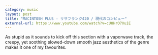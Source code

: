 ```yaml
---
category: music
layout: post
title: "MACINTOSH PLUS - リサフランク420 / 現代のコンピュー"
external-url: https://www.youtube.com/watch?v=cU8HrO7XuiE
---
```


As stupid as it sounds to kick off this section with a vaporwave track, the creepy, yet soothing slowed-down smooth jazz aesthetics of the genre makes it one of my favourites.
